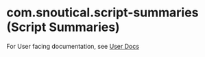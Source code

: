 ﻿# com.snoutical.script-summaries (Script Summaries)

For User facing documentation, see [User Docs](./Documentation~)